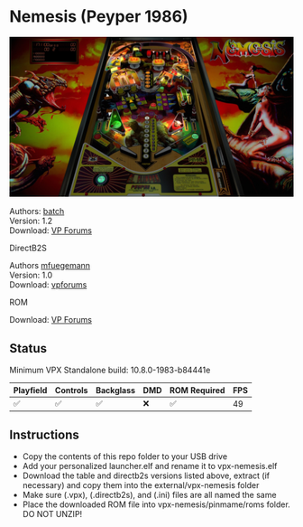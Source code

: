 # Nemesis (Peyper 1986)

![Table Preview](../../images/vpx-nemesis.jpg)

Authors: [batch](https://www.vpforums.org/index.php?showuser=30858)  
Version: 1.2  
Download: [VP Forums](https://www.vpforums.org/index.php?app=downloads&showfile=15353)

DirectB2S

Authors [mfuegemann](https://www.vpforums.org/index.php?showuser=5944)  
Version: 1.0  
Download: [vpforums](https://www.vpforums.org/index.php?app=downloads&showfile=10899)

ROM

Download: [VP Forums](https://www.vpforums.org/index.php?app=downloads&showfile=6134)

## Status 

Minimum VPX Standalone build: 10.8.0-1983-b84441e

| Playfield | Controls | Backglass | DMD | ROM Required | FPS | 
|-----------|----------|-----------|-----|--------------|-----|
| :white_check_mark: | :white_check_mark: | :white_check_mark: | :x: | :white_check_mark: | 49 |

## Instructions

- Copy the contents of this repo folder to your USB drive
- Add your personalized launcher.elf and rename it to vpx-nemesis.elf
- Download the table and directb2s versions listed above, extract (if necessary) and copy them into the external/vpx-nemesis folder
- Make sure (.vpx), (.directb2s), and (.ini) files are all named the same
- Place the downloaded ROM file into vpx-nemesis/pinmame/roms folder. DO NOT UNZIP!
